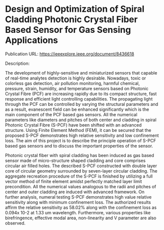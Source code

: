 # Design and Optimization of Spiral Cladding Photonic Crystal Fiber Based Sensor for Gas Sensing Applications

Publication URL: https://ieeexplore.ieee.org/document/8436618

Description:

The development of highly-sensitive and miniaturized sensors that capable of real-time analytes detection is highly desirable. Nowadays, toxic or colorless gas detection, air pollution monitoring, harmful chemical, pressure, strain, humidity, and temperature sensors based on Photonic Crystal Fibre (PCF) are increasing rapidly due to its compact structure, fast response and efficient light controlling capabilities. The propagating light through the PCF can be controlled by varying the structural parameters and as a result, evanescent field can be enhanced significantly which is the main component of the PCF based gas sensors. All the numerical parameters like diameters and pitches of both center and cladding in spiral Photonic Crystal Fibre (S-PCF) have been shifted with an advanced structure. Using Finite Element Method (FEM), it can be secured that the proposed S-PCF demonstrates high relative sensitivity and low confinement loss. The aim of this project is to describe the principle operation of S-PCF based gas sensors and to discuss the important properties of the sensor.

Photonic crystal fiber with spiral cladding has been induced as gas based sensor made of micro-structure shaped cladding and core comprises circular air filled holes. The described S-PCF constructed with double layer core of circular geometry surrounded by seven-layer circular cladding. The aggregate recreation procedure of the S-PCF is finished by utilizing a full vector method of finite element amidst perfectly matched layer limit precondition. All the numerical values analogous to the radii and pitches of center and outer cladding are induced with advanced framework. On further analysis, numeral testing S-PCF demonstrates high value relative sensitivity along with minimum confinement loss. The authorized results affirm the relative sensitivity as 58.02% along with the confinement loss as 0.094x 10-2 at 1.33 um wavelength. Furthermore, various properties like birefringence, effective modal area, non-linearity and V parameter are also observed.
